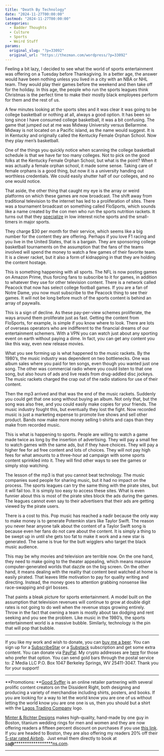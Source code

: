 ```yaml
---
title: "Death By Technology"
date: "2024-11-27T00:00:00"
lastmod: "2024-11-27T00:00:00"
categories:
  - Badder Thoughts
  - Culture
  - Sports
  - Weird Stuff
params:
  original_slug: "?p=33092"
  original_url: "https://thezman.com/wordpress/?p=33092"
---
```


Feeling a bit lazy, I decided to see what the world of sports
entertainment was offering on a Tuesday before Thanksgiving. In a better
age, the answer would have been nothing unless you lived in a city with
an NBA or NHL team. They would play their games before the weekend and
then take off for the holiday. In this age, the people who run the
sports leagues think Christmas is the perfect time to make their mostly
black employees perform for them and the rest of us.

A few minutes looking at the sports sites and it was clear it was going
to be college basketball or nothing at all, always a good option. It has
been so long since I have consumed college basketball, it was a bit
confusing. The game that jumped out at me was Midway University versus
Bellarmine. Midway is not located on a Pacific island, as the name would
suggest. It is in Kentucky and originally called the Kentucky Female
Orphan School. Now they play men’s basketball.

One of the things you quickly notice when scanning the college
basketball schedule is that we have far too many colleges. Not to pick
on the good folks at the Kentucky Female Orphan School, but what is the
point? When it was actually a female orphan school, it made some sense.
Taking care of female orphans is a good thing, but now it is a
university handing out worthless credentials. We could easily shutter
half of our colleges, and no one would notice.

That aside, the other thing that caught my eye is the array or weird
platforms on which these games are now broadcast. The shift away from
traditional television to the internet has led to a proliferation of
sites. There was a tournament broadcast on something called FloSports,
which sounds like a name created by the con men who run the sports
nutrition rackets. It turns out that they
<a href="https://www.flosports.tv/" rel="noopener"
target="_blank">specialize</a> in low interest niche sports and the
small-timers in major sports.

They charge $30 per month for their service, which seems like a big
number for the content they are offering. Perhaps if you love F1 racing
and you live in the United States, that is a bargain. They are
sponsoring college basketball tournaments on the assumption that the
fans of the teams involved will spend the money to watch a few games of
their favorite team. It is a clever racket, but it also a form of
kidnapping in that they are holding the content hostage.

This is something happening with all sports. The NFL is now posting
games on Amazon Prime, thus forcing fans to subscribe to it for games,
in addition to whatever they use for other television content. There is
a network called Peacock that now has select college football games. If
you are a fan of Notre Dame, you now must subscribe to the Peacock thing
to see their games. It will not be long before much of the sports
content is behind an array of paywalls.

This is a sign of decline. As these pay-per-view schemes proliferate,
the ways around them proliferate just as fast. Getting the content from
FloSports, for example, is simple if you know where to look. There are
lots of overseas operators who are indifferent to the financial dreams
of our entertainment schemers. With a VPN you can watch just about any
sporting event on earth without paying a dime. In fact, you can get any
content you like this way, even new release movies.

What you see forming up is what happened to the music rackets. By the
1980’s, the music industry was dependent on two bottlenecks. One was
album sales where you paid for ten songs, even though you wanted just
one song. The other was commercial radio where you could listen to that
one song, but also hours of ads and live reads from drug-addled disc
jockeys. The music rackets charged the crap out of the radio stations
for use of their content.

Then the mp3 arrived and that was the end of the music rackets. Suddenly
you could get that one song without buying an album. Not only that, but
the song was also free, and you could easily make copies for your
friends. The music industry fought this, but eventually they lost the
fight. Now recorded music is just a marketing expense to promote live
shows and sell other product. Bands now make more money selling t-shirts
and caps than they make from recorded music.

This is what is happening to sports. People are willing to watch a game
made twice as long by the insertion of advertising. They will pay a
small fee to watch games with the same ads, but if they have choices.
They will pay a higher fee for ad free content and lots of choices. They
will not pay high fees for what amounts to a three-hour ad campaign with
some sports content sprinkled into it. They will find other ways to see
the games or simply stop watching.

The lesson of the mp3 is that you cannot beat technology. The music
companies sued people for sharing music, but it had no impact on the
process. The sports leagues can try the same thing with the pirate
sites, but it will fail too. It is simply too easy to access these
sites. What is even funnier about this is most of the pirate sites block
the ads during the games. The leagues cannot even say to their
advertisers that their ads are getting viewed by the pirate users.

There is a cost to this. Pop music has reached a nadir because the only
way to make money is to generate Potemkin stars like Taylor Swift. The
reason you never hear anyone talk about the content of a Taylor Swift
song is because even her fans do not care about the content. It is
simply a thing to be swept up in until she gets too fat to make it work
and a new star is generated. The same is true for the butt wigglers who
target the black music audience.

This may be why movies and television are terrible now. On the one hand,
they need to make going to the theater appealing, which means massive
computer-generated worlds that dazzle on the big screen. On the other
hand, it means dealing with the reality that content best watched at
home is easily pirated. That leaves little motivation to pay for quality
writing and directing. Instead, the money goes to attention grabbing
nonsense like race-swapping and girl bosses.

That paints a bleak picture for sports entertainment. A model built on
the assumption that television revenues will continue to grow at double
digit rates is not going to do well when the revenue stops growing
entirely. Throw in the fact that owning a team is mostly about tax
dodging and rent seeking and you see the problem. Like music in the
1980’s, the sports entertainment world is a massive bubble. Similarly,
technology is the pin that will pop that bubble.

------------------------------------------------------------------------

If you like my work and wish to donate, you can
<a href="https://www.buymeacoffee.com/mujolulu" rel="noopener"
target="_blank">buy me a beer</a>. You can sign up for a
<a href="https://www.subscribestar.com/the-z-blog" rel="noopener"
target="_blank">SubscribeStar</a> or a
<a href="https://thedissident.substack.com/" rel="noopener"
target="_blank">Substack</a> subscription and get some extra content.
You can donate via <a
href="https://www.paypal.com/donate/?cmd=_s-xclick&amp;hosted_button_id=UDAS2Q8JYA6CN&amp;source=url"
rel="noopener" target="_blank">PayPal</a>. My crypto addresses are
<a href="https://thezman.com/wordpress/?page_id=22713" rel="noopener"
target="_blank">here</a> for those who prefer that option. You can send
gold bars through the postal service to: Z Media LLC P.O. Box 1047
Berkeley Springs, WV 25411-3047. Thank you for your support!

------------------------------------------------------------------------

**Promotions: **<a href="https://goodsvffer.com/" rel="noopener" target="_blank">Good
Svffer</a> is an online retailer partnering with several prolific
content creators on the Dissident Right, both designing and producing a
variety of merchandise including shirts, posters, and books. If you are
looking for a way to let the world know you are one of us without
letting the world know you are one one is us, then you should but a
shirt with the
<a href="https://goodsvffer.com/products/lagos-trading-company"
rel="noopener" target="_blank">Lagos Trading Company</a> logo.

<a href="https://www.minterandrichterdesigns.com/"
rel="noreferrer nofollow noopener" target="_blank">Minter &amp; Richter
Designs</a> makes high-quality, hand-made by one guy in Boston, titanium
wedding rings for men and women and they are now offering readers a
fifteen percent discount on purchases if you use
<a href="https://www.minterandrichterdesigns.com/discount/ZMAN"
rel="noreferrer nofollow noopener" target="_blank">this link</a>.
<span class="highlight"><span class="colour"><span class="font"><span class="size">If
you are headed to Boston, they are also offering my readers 20% off
their <a
href="https://www.airbnb.com/users/7988017/listings?user_id=7988017&amp;s=3"
rel="noopener noreferrer" target="_blank">5-star rated Airbnb</a>.  Just
email them directly to book at
<a href="mailto:sa***@*********************ns.com"
data-original-string="9hZ3O/9sHvY0VBC49LOhrw==cb73vk3cMBCjute8u3vWkW1N1bSwkKMf7hWuDgsqgf2a3C3njNEd1OMJtvcYhK6KZLE"><span
class="apbct-email-encoder"
data-original-string="B+gmkAJDM0v6aRxRQzOxzg==cb7pMoaXO6JgkLv0yy+QVlfweRDcxvk9EemgdYDQMi/KL5SWbC5NOnxkQuDsUupnk8p"
title="This contact has been encoded by Anti-Spam by CleanTalk. Click to decode. To finish the decoding make sure that JavaScript is enabled in your browser.">sa<span
class="apbct-blur">***</span>@<span
class="apbct-blur">*********************</span>ns.com</span></a>.</span></span></span></span>

------------------------------------------------------------------------
